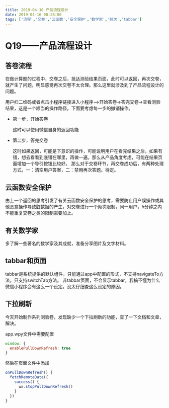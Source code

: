 ```yaml
---
title: 2019-04-16 产品流程设计
date: 2019-04-16 08:28:00
tags: ['流程','交卷','云函数','安全保护','数学家','频次','tabbar']
---
```


# Q19——产品流程设计

## 答卷流程

在做计算题的过程中，交卷之后，抵达测验结果页面，此时可以返回，再次交卷，就产生了问题，明显感觉再次交卷不太合理。那么这里就涉及到了产品流程设计的问题。

用户扫二维码或者点击小程序链接进入小程序——>开始答卷->答完交卷->查看测验结果，这是一个顺当的操作路径。下面要考虑每一步的撤销操作。

* 第一步，开始答卷

  这时可以使用微信自身的返回功能

* 第二步，答完交卷

  这时如果返回，可能是下意识的操作，可能说明用户在看完结果之后，如果有错，想去看看到底错在哪里，再做一遍。那么从产品角度考虑，可能在结果页面增加一个导引按钮比较好。
  那么对于交卷环节，再交卷成功后，有两种处理方式，一：清空用户答案，二：禁用再次答题。待定。

## 云函数安全保护

由上一个返回的思考引发了有关云函数安全保护的思考，需要防止用户误操作或其他恶意操作导致脏数据的产生，对交卷进行一个频次限制，同一用户，5分钟之内不能重复交卷之类的限制需要加上。

## 有关数学家

多了解一些著名的数学家及其成就，准备分享图片及文字材料。
 
## tabbar和页面

tabbar是系统提供的默认组件，只能通过app中配置的形式，不支持navigateTo方法，只支持switchTab方法。
非tabbar页面，不会显示tabbar，我搞不懂为什么微信小程序会有这么一个设定。没太仔细查这么设定的原因。

## 下拉刷新

今天开始制作系列测验卷，发现缺少一个下拉刷新的功能，查了一下文档和文章，解决。

app.wpy文件中需要配置

```javascript
window: {
  enablePullDownRefresh: true
}
```

然后在页面文件中添加

```javascript
onPullDownRefresh() {
  fetchRemoteData({
    success() {
      wx.stopPullDownRefresh()
    }
  })
}
```